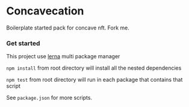# Concavecation

Boilerplate started pack for concave nft. Fork me.

### Get started

This project use [lerna](https://lerna.js.org) multi package manager

`npm install` from root directory will install all the nested dependencies

`npm test` from root directory will run in each package that contains that script

See `package.json` for more scripts.
